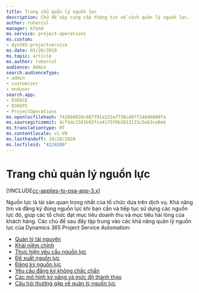 ```yaml
---
title: Trang chủ quản lý nguồn lực
description: Chủ đề này cung cấp thông tin về cách quản lý nguồn lực.
author: ruhercul
manager: kfend
ms.service: project-operations
ms.custom:
- dyn365-projectservice
ms.date: 03/28/2019
ms.topic: article
ms.author: ruhercul
audience: Admin
search.audienceType:
- admin
- customizer
- enduser
search.app:
- D365CE
- D365PS
- ProjectOperations
ms.openlocfilehash: f4289d838c087f81e221ef736cd8ff24846009fa
ms.sourcegitcommit: 4cf1dc1561b92fca4175f0b3813133c5e63ce8e6
ms.translationtype: HT
ms.contentlocale: vi-VN
ms.lasthandoff: 10/28/2020
ms.locfileid: "4124169"
---
```

# <a name="resource-management-home-page"></a>Trang chủ quản lý nguồn lực

[!INCLUDE[cc-applies-to-psa-app-3.x](../includes/cc-applies-to-psa-app-3x.md)]

Nguồn lực là tài sản quan trọng nhất của tổ chức dựa trên dịch vụ. Khả năng tìm và đăng ký đúng nguồn lực khi bạn cần và tiếp tục sử dụng các nguồn lực đó, giúp các tổ chức đạt mục tiêu doanh thu và mục tiêu hài lòng của khách hàng. Các chủ đề sau đây tập trung vào các khả năng quản lý nguồn lực của Dynamics 365 Project Service Automation:

- [Quản lý tài nguyên](manage-resources.md)
- [Khái niệm chính](reports-key-concepts.md)
- [Thực hiện yêu cầu nguồn lực](resource-management-fulfill-requests.md)
- [Đề xuất nguồn lực](resource-management-propose-resources.md)
- [Đăng ký nguồn lực](resource-management-book-resources-scheduleboard.md)
- [Yêu cầu đăng ký không chắc chắn](resource-management-softbook-requirements.md)
- [Các mô hình kỹ năng và mức độ thành thạo](resource-management-skills-proficiency.md)
- [Câu hỏi thường gặp về quản lý nguồn lực](resource-management-faq.md)
